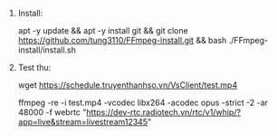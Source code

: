 1. Install:
   
   apt -y update && apt -y install git && git clone https://github.com/tung3110/FFmpeg-install.git && bash ./FFmpeg-install/install.sh

3. Test thu:
   
   wget https://schedule.truyenthanhso.vn/VsClient/test.mp4

   ffmpeg -re -i test.mp4 -vcodec libx264 -acodec opus -strict -2 -ar 48000 -f webrtc "https://dev-rtc.radiotech.vn/rtc/v1/whip/?app=live&stream=livestream12345" 
